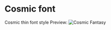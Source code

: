 # Cosmic font
 Cosmic thin font style
 Preview:
![Cosmic Fantasy](https://user-images.githubusercontent.com/82879144/185747045-a8f81bb8-8fa6-43dd-b711-c9b29982f8cc.png)
